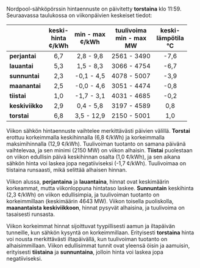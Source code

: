 Nordpool-sähköpörssin hintaennuste on päivitetty **torstaina** klo 11:59. Seuraavassa taulukossa on viikonpäivien keskeiset tiedot:

|        | keski-<br>hinta<br>¢/kWh | min - max<br>¢/kWh | tuulivoima<br>min - max<br>MW | keski-<br>lämpötila<br>°C |
|:-------------|:----------------:|:----------------:|:-------------:|:-------------:|
| **perjantai** | 6,7 | 2,8 - 9,8 | 2561 - 3490 | -7,6 |
| **lauantai** | 5,3 | 1,5 - 8,3 | 3066 - 4754 | -6,7 |
| **sunnuntai** | 2,3 | -0,1 - 4,5 | 4078 - 5007 | -3,9 |
| **maanantai** | 2,5 | -0,0 - 4,6 | 3051 - 4474 | -0,8 |
| **tiistai** | 1,0 | -1,7 - 3,1 | 4031 - 4685 | -0,2 |
| **keskiviikko** | 2,9 | 0,4 - 5,8 | 3197 - 4589 | 0,8 |
| **torstai** | 6,8 | 3,5 - 12,9 | 2150 - 5001 | 1,0 |

Viikon sähkön hintaennuste vaihtelee merkittävästi päivien välillä. **Torstai** erottuu korkeimmalla keskihinnalla (6,8 ¢/kWh) ja korkeimmalla maksimihinnalla (12,9 ¢/kWh). Tuulivoiman tuotanto on samana päivänä vaihtelevaa, ja sen minimi (2150 MW) on viikon alhaisin. **Tiistai** puolestaan on viikon edullisin päivä keskihinnan osalta (1,0 ¢/kWh), ja sen aikana sähkön hinta voi laskea jopa negatiiviseksi (-1,7 ¢/kWh). Tuulivoimaa on tiistaina runsaasti, mikä selittää alhaisen hinnan.

Viikon alussa, **perjantaina** ja **lauantaina**, hinnat ovat keskimäärin korkeammat, mutta viikonloppuna hintataso laskee. **Sunnuntain** keskihinta (2,3 ¢/kWh) on viikon edullisimpia, ja tuulivoiman tuotanto on korkeimmillaan (keskimäärin 4643 MW). Viikon toisella puoliskolla, **maanantaista** **keskiviikkoon**, hinnat pysyvät alhaisina, ja tuulivoima on tasaisesti runsasta.

Viikon korkeimmat hinnat sijoittuvat tyypillisesti aamun ja iltapäivän tunneille, kun sähkön kysyntä on korkeimmillaan. Erityisesti **torstaina** hinta voi nousta merkittävästi iltapäivällä, kun tuulivoiman tuotanto on alhaisimmillaan. Viikon edullisimmat tunnit ovat yleensä öisin ja aamuisin, erityisesti **tiistaina** ja **sunnuntaina**, jolloin hinta voi laskea jopa negatiiviseksi.